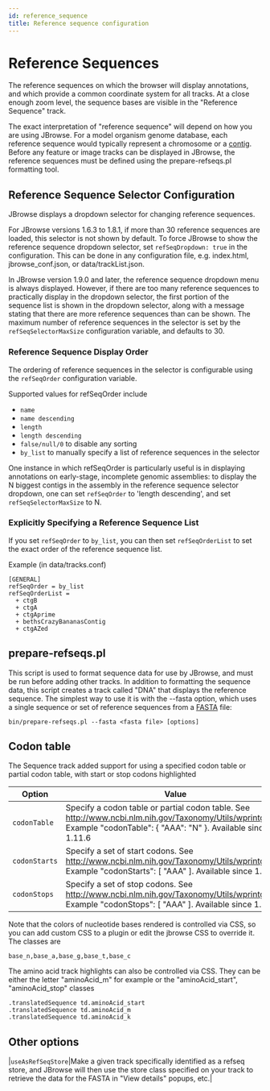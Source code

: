 ```yaml
---
id: reference_sequence
title: Reference sequence configuration
---
```


# Reference Sequences

The reference sequences on which the browser will display annotations, and which provide a common coordinate system for all tracks. At a close enough zoom level, the sequence bases are visible in the "Reference Sequence" track.

The exact interpretation of "reference sequence" will depend on how you are using JBrowse. For a model organism genome database, each reference sequence would typically represent a chromosome or a [contig](http://en.wikipedia.org/wiki/Contig). Before any feature or image tracks can be displayed in JBrowse, the reference sequences must be defined using the prepare-refseqs.pl formatting tool.

## Reference Sequence Selector Configuration

JBrowse displays a dropdown selector for changing reference sequences.

For JBrowse versions 1.6.3 to 1.8.1, if more than 30 reference sequences are loaded, this selector is not shown by default. To force JBrowse to show the reference sequence dropdown selector, set `refSeqDropdown: true` in the configuration. This can be done in any configuration file, e.g. index.html, jbrowse_conf.json, or data/trackList.json.

In JBrowse version 1.9.0 and later, the reference sequence dropdown menu is always displayed. However, if there are too many reference sequences to practically display in the dropdown selector, the first portion of the sequence list is shown in the dropdown selector, along with a message stating that there are more reference sequences than can be shown. The maximum number of reference sequences in the selector is set by the `refSeqSelectorMaxSize` configuration variable, and defaults to 30.

### Reference Sequence Display Order

The ordering of reference sequences in the selector is configurable using the `refSeqOrder` configuration variable.

Supported values for refSeqOrder include

-   `name`
-   `name descending`
-   `length`
-   `length descending`
-   `false/null/0` to disable any sorting
-   `by_list` to manually specify a list of reference sequences in the selector

One instance in which refSeqOrder is particularly useful is in displaying annotations on early-stage, incomplete genomic assemblies: to display the N biggest contigs in the assembly in the reference sequence selector dropdown, one can set `refSeqOrder` to 'length descending', and set `refSeqSelectorMaxSize` to N.

### Explicitly Specifying a Reference Sequence List

If you set `refSeqOrder` to `by_list`, you can then set `refSeqOrderList` to set the exact order of the reference sequence list.

Example (in data/tracks.conf)

    [GENERAL]
    refSeqOrder = by_list
    refSeqOrderList =
      + ctgB
      + ctgA
      + ctgAprime
      + bethsCrazyBananasContig
      + ctgAZed

## prepare-refseqs.pl

This script is used to format sequence data for use by JBrowse, and must be run before adding other tracks. In addition to formatting the sequence data, this script creates a track called "DNA" that displays the reference sequence. The simplest way to use it is with the --fasta option, which uses a single sequence or set of reference sequences from a [FASTA](/Glossary#FASTA "wikilink") file:

`bin/prepare-refseqs.pl --fasta <fasta file> [options]`

## Codon table

The Sequence track added support for using a specified codon table or partial codon table, with start or stop codons highlighted

|Option|Value|
|------|-----|
|`codonTable`|Specify a codon table or partial codon table. See <http://www.ncbi.nlm.nih.gov/Taxonomy/Utils/wprintgc.cgi>. Example "codonTable": { "AAA": "N" }. Available since 1.11.6|
|`codonStarts`|Specify a set of start codons. See <http://www.ncbi.nlm.nih.gov/Taxonomy/Utils/wprintgc.cgi>. Example "codonStarts": [ "AAA" ]. Available since 1.12.0|
|`codonStops`|Specify a set of stop codons. See <http://www.ncbi.nlm.nih.gov/Taxonomy/Utils/wprintgc.cgi>. Example "codonStops": [ "AAA" ]. Available since 1.12.0|

Note that the colors of nucleotide bases rendered is controlled via CSS, so you can add custom CSS to a plugin or edit the jbrowse CSS to override it. The classes are

`base_n,base_a,base_g,base_t,base_c`

The amino acid track highlights can also be controlled via CSS. They can be either the letter "aminoAcid_m" for example or the "aminoAcid_start", "aminoAcid_stop" classes
```
.translatedSequence td.aminoAcid_start
.translatedSequence td.aminoAcid_m
.translatedSequence td.aminoAcid_k
```

## Other options

|`useAsRefSeqStore`|Make a given track specifically identified as a refseq store, and JBrowse will then use the store class specified on your track to retrieve the data for the FASTA in "View details" popups, etc.|
